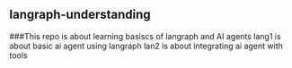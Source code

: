 ## langraph-understanding
###This repo is about learning basiscs of langraph and AI agents
lang1 is about basic ai agent using langraph
lan2 is about integrating ai agent with tools
